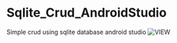 # Sqlite_Crud_AndroidStudio
Simple crud using sqlite database android studio
![VIEW](https://user-images.githubusercontent.com/46634156/75051980-6c635980-5501-11ea-9741-21fa4147aeb2.png)
